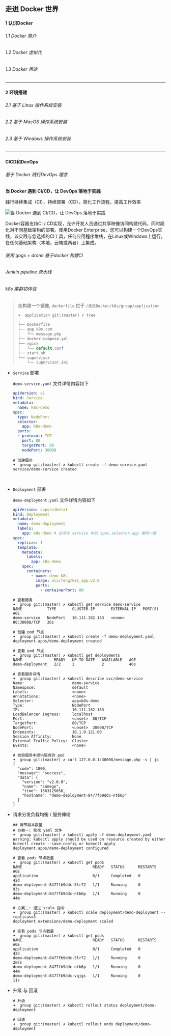 ## 走进 Docker 世界

#### 1 认识Docker

###### 1.1 Docker 简介



###### 1.2 Docker 虚拟化

###### 1.3 Docker 用途



___



#### 2 环境搭建

###### 2.1 基于 Linux 操作系统安装

###### 2.2 基于 MacOS 操作系统安装

###### 2.3 基于 Windows 操作系统安装



___



#### CICD和DevOps

###### 基于 Docker 践行DevOps 理念

**当 Docker 遇到 CI/CD，让 DevOps 落地于实践**

践行持续集成（CI）、持续部署（CD），简化工作流程，提高工作效率

![当 Docker 遇到 CI/CD，让 DevOps 落地于实践](https://raw.githubusercontent.com/alicfeng/note.samego.com/master/source/images/cicd_devops.png)



Docker容器支持CI / CD实现，允许开发人员通过共享映像协同构建代码，同时简化对不同基础架构的部署。使用Docker Enterprise，您可以构建一个DevOps实践，该实践与您选择的CI工具，任何应用程序堆栈，在Linux或Windows上运行，在任何基础架构（本地，云端或两者）上集成。

###### 使用 gogs + drone 基于docker 构建CI



###### Jenkin pipeline 流水线



###### k8s 集群初体验

> 先构建一个镜像, `dockerfile` 位于 `/走进Docker/k8s/group/application`
>
> ```php
> ➜  application git:(master) ✗ tree
> .
> ├── Dockerfile
> ├── app.k8s.com
> │   └── message.php
> ├── docker-compose.yml
> ├── nginx
> │   └── default.conf
> ├── start.sh
> └── supervisor
>     └── supervisor.ini
> ```

- `Service` 部署

  `demo-service.yaml` 文件详情内容如下

  ```yaml
  apiVersion: v1
  kind: Service
  metadata:
    name: k8s-demo
  spec:
    type: NodePort
    selector:
      app: k8s-demo
    ports:
    - protocol: TCP
      port: 80
      targetPort: 80
      nodePort: 30008
  ```

  ```shell
  # 创建服务
  ➜  group git:(master) ✗ kubectl create -f demo-service.yaml
  service/demo-service created
  ```

  

​	

- `Deployment` 部署

  `demo-deployment.yaml` 文件详情内容如下

  ```yaml
  apiVersion: apps/v1beta1
  kind: Deployment
  metadata:
    name: demo-deployment
    labels:
      app: k8s-demo # 必须与 service 中的 spec.selector.app 保持一致
  spec:
    replicas: 1
    template:
      metadata:
        labels:
          app: k8s-demo
      spec:
        containers:
          - name: demo-k8s
            image: alicfeng/k8s_app:v2.0
            ports:
              - containerPort: 80
  ```

  ```shell
  # 查看服务
  ➜  group git:(master) ✗ kubectl get service demo-service
  NAME           TYPE       CLUSTER-IP       EXTERNAL-IP   PORT(S)        AGE
  demo-service   NodePort   10.111.182.133   <none>        80:30008/TCP   36s
  
  # 创建 pod 节点
  ➜  group git:(master) ✗ kubectl create -f demo-deployment.yaml
  deployment.apps/demo-deployment created
  
  # 查看 pod 节点
  ➜  group git:(master) ✗ kubectl get deployments
  NAME              READY   UP-TO-DATE   AVAILABLE   AGE
  demo-deployment   2/2     2            2           40s
  
  # 查看服务详情
  ➜  group git:(master) ✗ kubectl describe svc/demo-service
  Name:                     demo-service
  Namespace:                default
  Labels:                   <none>
  Annotations:              <none>
  Selector:                 app=k8s-demo
  Type:                     NodePort
  IP:                       10.111.182.133
  LoadBalancer Ingress:     localhost
  Port:                     <unset>  80/TCP
  TargetPort:               80/TCP
  NodePort:                 <unset>  30008/TCP
  Endpoints:                10.1.0.121:80
  Session Affinity:         None
  External Traffic Policy:  Cluster
  Events:                   <none>
  
  # 校验服务中提供服务的 pod
  ➜  group git:(master) ✗ curl 127.0.0.1:30008/message.php -s | jq
  {
    "code": 1000,
    "message": "success",
    "data": {
      "version": "v2.0.0",
      "name": "samego",
      "time": 1563125656,
      "hostname": "demo-deployment-8477fb9ddc-ntb6p"
    }
  }
  ```

  

- 请求分发负载均衡 / 服务伸缩

  ```shell
  ## 调节副本数量
  # 方案一: 修改 yaml 文件
  ➜  group git:(master) ✗ kubectl apply -f demo-deployment.yaml
  Warning: kubectl apply should be used on resource created by either kubectl create --save-config or kubectl apply
  deployment.apps/demo-deployment configured
  
  # 查看 pods 节点数量
  ➜  group git:(master) ✗ kubectl get pods
  NAME                               READY   STATUS      RESTARTS   AGE
  application                        0/1     Completed   0          42d
  demo-deployment-8477fb9ddc-5lr72   1/1     Running     0          93s
  demo-deployment-8477fb9ddc-ntb6p   1/1     Running     0          44m
  
  # 方案二: 通过 scale 指令
  ➜  group git:(master) ✗ kubectl scale deployment/demo-deployment --replicas=3
  deployment.extensions/demo-deployment scaled
  
  # 查看 pods 节点数量
  ➜  group git:(master) ✗ kubectl get pods
  NAME                               READY   STATUS      RESTARTS   AGE
  application                        0/1     Completed   0          42d
  demo-deployment-8477fb9ddc-5lr72   1/1     Running     0          2m7s
  demo-deployment-8477fb9ddc-ntb6p   1/1     Running     0          44m
  demo-deployment-8477fb9ddc-vqjgs   1/1     Running     0          11s
  ```

  

- 升级 与 回滚

  ```shell
  # 升级
  ➜  group git:(master) ✗ kubectl rollout status deployment/demo-deployment
  
  # 回滚
  ➜  group git:(master) ✗ kubectl rollout undo deployment/demo-deployment
  ```

  









